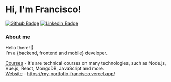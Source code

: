 # Hi, I'm Francisco! 

[![Github Badge](https://img.shields.io/badge/-Github-000?style=flat-square&logo=Github&logoColor=white&link=https://github.com/fagnerpsantos)](https://github.com/asqgk)
[![Linkedin Badge](https://img.shields.io/badge/-LinkedIn-blue?style=flat-square&logo=Linkedin&logoColor=white&link=https://www.linkedin.com/in/francisco-nedir-dos-passos-95b6a217a/)](https://www.linkedin.com/in/francisco-nedir-dos-passos-95b6a217a/)

### About me
Hello there! :wave: <br>
I'm a {backend, frontend and mobile} developer.

[Courses](#) - It's are technical courses on many technologies, such as Node.js, Vue.js, React, MongoDB, JavaScript and more. <br>
[Website](#) - https://my-portfolio-francisco.vercel.app/ <br>


